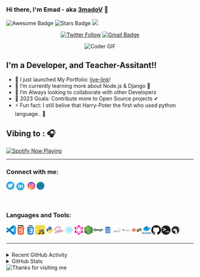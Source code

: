 ### Hi there, I'm Emad - aka [3madoV](https://www.linkedin.com/in/emad-alzoubi/) 👋

<img src="https://cdn.rawgit.com/sindresorhus/awesome/d7305f38d29fed78fa85652e3a63e154dd8e8829/media/badge.svg" alt="Awesome Badge"/> <img src="https://img.shields.io/github/stars/emad-aldeen" alt="Stars Badge"/>
![](https://visitor-badge.glitch.me/badge?page_id=3madov-77.3madov-77)

<div align="center">

[![Twitter Follow](https://img.shields.io/twitter/follow/3madov?color=1DA1F2&logo=twitter&style=for-the-badge)](https://twitter.com/intent/follow?original_referer=https%3A%2F%2Fgithub.com%2FEmadzxy&screen_name=Emadzxy) [![Gmail Badge](https://img.shields.io/badge/-Emadzxy7@gmail.com-c14438?style=for-the-badge&logo=Gmail&logoColor=white&link=mailto:emadzxy7@gmail.com)](mailto:emadzxy7@gmail.com)


<img src="https://media.giphy.com/media/SWoSkN6DxTszqIKEqv/giphy.gif" alt="Coder GIF" width="500">
</div>

## I'm a Developer, and Teacher-Assitant!!

- 🔭 I just launched My Portfolio: [live-link](https://emad-aldeen.github.io/My_portfolio/)!
- 🌱 I’m currently learning more about Node.js & Django 💪
- 👯 I’m Always looking to collaborate with other Developers
- 🥅 2023 Goals: Contribute more to Open Source projects ✔
- ⚡ Fun fact: I still belive that Harry-Poter the first who used python language.. 🤣


## Vibing to : 🎧

[<img src="https://spotify-now-playing-3madov-77.vercel.app/api/spotify-playing" alt="Spotify Now Playing" width="350" />](https://open.spotify.com/user/cctn3q7vtwjyunoktdaldho3x)

---

### Connect with me:

[<img  alt="My Portfolio" width="22px" src="./assets/globe.png" />](https://emad-aldeen.github.io/My_portfolio/)
[<img align="left" alt="Emadzxy | Twitter" width="22px" src="./assets/twitter.svg" />](https://twitter.com/Emadzxy)
[<img align="left" alt="EmadAlzoubi | LinkedIn" width="32px" src="./assets/linkedin.png" />](https://www.linkedin.com/in/emad-alzoubi/)
[<img align="left" alt="3madov_7 | Instagram" width="27px" src="./assets/instgram.png" />](https://www.instagram.com/3madov_7/)

<br />

### Languages and Tools:

<img align="left" alt="Visual Studio Code" width="26px" src="https://raw.githubusercontent.com/github/explore/80688e429a7d4ef2fca1e82350fe8e3517d3494d/topics/visual-studio-code/visual-studio-code.png" />
<img align="left" alt="HTML5" width="26px" src="https://raw.githubusercontent.com/github/explore/80688e429a7d4ef2fca1e82350fe8e3517d3494d/topics/html/html.png" />
<img align="left" alt="CSS3" width="26px" src="https://raw.githubusercontent.com/github/explore/80688e429a7d4ef2fca1e82350fe8e3517d3494d/topics/css/css.png" />
<img align="left" alt="JavaScript" width="26px" src="https://raw.githubusercontent.com/github/explore/80688e429a7d4ef2fca1e82350fe8e3517d3494d/topics/javascript/javascript.png" />
<img align="left" alt="Python" width="26px" src="https://raw.githubusercontent.com/github/explore/80688e429a7d4ef2fca1e82350fe8e3517d3494d/topics/python/python.png" />
<img align="left" alt="Sass" width="26px" src="https://raw.githubusercontent.com/github/explore/80688e429a7d4ef2fca1e82350fe8e3517d3494d/topics/sass/sass.png" />
<img align="left" alt="React" width="26px" src="https://raw.githubusercontent.com/github/explore/80688e429a7d4ef2fca1e82350fe8e3517d3494d/topics/react/react.png" />
<img align="left" alt="GraphQL" width="26px" src="https://raw.githubusercontent.com/github/explore/80688e429a7d4ef2fca1e82350fe8e3517d3494d/topics/graphql/graphql.png" />
<img align="left" alt="Node.js" width="26px" src="https://raw.githubusercontent.com/github/explore/80688e429a7d4ef2fca1e82350fe8e3517d3494d/topics/nodejs/nodejs.png" />
<img align="left" alt="Django" width="26px" src="https://raw.githubusercontent.com/github/explore/80688e429a7d4ef2fca1e82350fe8e3517d3494d/topics/django/django.png" />
<img align="left" alt="SQL" width="26px" src="https://raw.githubusercontent.com/github/explore/80688e429a7d4ef2fca1e82350fe8e3517d3494d/topics/sql/sql.png" />
<img align="left" alt="MySQL" width="26px" src="https://raw.githubusercontent.com/github/explore/80688e429a7d4ef2fca1e82350fe8e3517d3494d/topics/mysql/mysql.png" />
<img align="left" alt="MongoDB" width="26px" src="https://raw.githubusercontent.com/github/explore/80688e429a7d4ef2fca1e82350fe8e3517d3494d/topics/mongodb/mongodb.png" />
<img align="left" alt="Git" width="26px" src="https://raw.githubusercontent.com/github/explore/80688e429a7d4ef2fca1e82350fe8e3517d3494d/topics/git/git.png" />
<img align="left" alt="Docker" width="26px" src="https://raw.githubusercontent.com/github/explore/361e2821e2dea67711cde99c9c40ed357061cf27/topics/docker/docker.png" />
<img align="left" alt="GitHub" width="26px" src="https://raw.githubusercontent.com/github/explore/78df643247d429f6cc873026c0622819ad797942/topics/github/github.png" />
<img align="left" alt="Terminal" width="26px" src="https://raw.githubusercontent.com/github/explore/80688e429a7d4ef2fca1e82350fe8e3517d3494d/topics/terminal/terminal.png" />
<img align="left" alt="Deno" width="26px" src="https://raw.githubusercontent.com/github/explore/361e2821e2dea67711cde99c9c40ed357061cf27/topics/deno/deno.png" />

<br />
<br />

---
###

<details>
  <summary>Recent GitHub Activity</summary>
  
<!--START_SECTION:activity-->
1. 🎉 Merged PR [#16](https://github.com/emad-aldeen/Social-Media_App/pull/16) in [emad-aldeen/Social-Media_App](https://github.com/emad-aldeen/Social-Media_App)
2. 💪 Opened PR [#16](https://github.com/emad-aldeen/Social-Media_App/pull/16) in [emad-aldeen/Social-Media_App](https://github.com/emad-aldeen/Social-Media_App)
<!--END_SECTION:activity-->

</details>


<details>
  <summary>GitHub Stats</summary>

<div align="center">

  <img alt="emad's github stats" width="50%" src="https://github-readme-stats-3madov-77.vercel.app/api?username=emad-aldeen&show_icons=true&count_private=true&hide_border=true&bg_color=50,e96205,904e99&title_color=fff&text_color=fff&icon_color=f2f2f2" />


  <img alt="Top Langs" width="50%" src="https://github-readme-stats-3madov-77.vercel.app/api/top-langs/?username=emad-aldeen&layout=compact&count_private=true&&hide_border=true&bg_color=904e99&title_color=fff&text_color=fff&icon_color=f2f2f2&hide=jupyter%20notebook&langs_count=5" />

</div>

</details>

<img height="120" alt="Thanks for visiting me" width="100%" src="https://raw.githubusercontent.com/BrunnerLivio/brunnerlivio/master/images/marquee.svg" />
